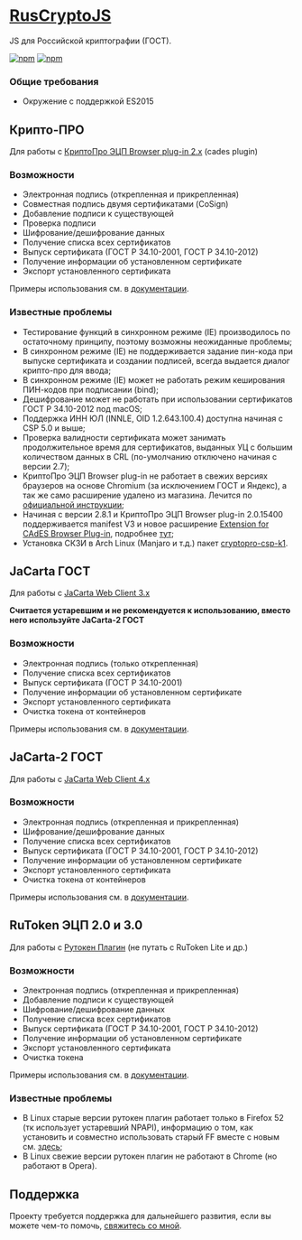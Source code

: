 # [RusCryptoJS](https://aleksandr-ru.github.io/RusCryptoJS/)
JS для Российской криптографии (ГОСТ).

[![npm](https://img.shields.io/npm/dm/ruscryptojs)](https://www.npmjs.com/package/ruscryptojs)
[![npm](https://img.shields.io/npm/v/ruscryptojs?logo=npm)](https://www.npmjs.com/package/ruscryptojs)

### Общие требования
- Окружение с поддержкой ES2015

## Крипто-ПРО
Для работы с [КриптоПро ЭЦП Browser plug-in 2.x](https://www.cryptopro.ru/products/cades/plugin) (cades plugin)

### Возможности
- Электронная подпись (открепленная и прикрепленная)
- Совместная подпись двумя сертификатами (CoSign)
- Добавление подписи к существующей
- Проверка подписи
- Шифрование/дешифрование данных
- Получение списка всех сертификатов
- Выпуск сертификата (ГОСТ Р 34.10-2001, ГОСТ Р 34.10-2012)
- Получение информации об установленном сертификате
- Экспорт установленного сертификата

Примеры использования см. в [документации](https://aleksandr-ru.github.io/RusCryptoJS/cryptopro.html).

### Известные проблемы
- Тестирование функций в синхронном режиме (IE) производилось по остаточному принципу, поэтому возможны неожиданные проблемы;
- В синхронном режиме (IE) не поддерживается задание пин-кода при выпуске сертификата и создании подписей, всегда выдается диалог крипто-про для ввода;
- В синхронном режиме (IE) может не работать режим кеширования ПИН-кодов при подписании (bind);
- Дешифрование может не работать при использовании сертификатов ГОСТ Р 34.10-2012 под macOS;
- Поддержка ИНН ЮЛ (INNLE, OID 1.2.643.100.4) доступна начиная с СSP 5.0 и выше;
- Проверка валидности сертификата может занимать продолжительное время для сертификатов, выданных УЦ с большим количеством данных в CRL (по-умолчанию отключено начиная с версии 2.7);
- КриптоПро ЭЦП Browser plug-in не работает в свежих версиях браузеров на основе Chromium (за исключением ГОСТ и Яндекс), а так же само расширение удалено из магазина. Лечится по [официальной инструкции](https://support.cryptopro.ru/index.php?/Knowledgebase/Article/View/467/12/ustnovk-rsshirenija-dlja-plgin-iz-fjjl#chrome);
- Начиная с версии 2.8.1 и КриптоПро ЭЦП Browser plug-in 2.0.15400 поддерживается manifest V3 и новое расширение [Extension for CAdES Browser Plug-in](https://chromewebstore.google.com/detail/extension-for-cades-brows/pfhgbfnnjiafkhfdkmpiflachepdcjod), подробнее [тут](https://support.cryptopro.ru/index.php?/News/NewsItem/View/24/o-perekhode-rsshirenijj-dlja-bruzerov-n-bze-google-chrome-n-manifest-v3);
- Установка СКЗИ в Arch Linux (Manjaro и т.д.) пакет [cryptopro-csp-k1](https://aur.archlinux.org/packages/cryptopro-csp-k1). 

## JaCarta ГОСТ
Для работы с [JaCarta Web Client 3.x](https://www.aladdin-rd.ru/catalog/jcwebclient)

**Считается устаревшим и не рекомендуется к использованию, вместо него используйте JaCarta-2 ГОСТ**

### Возможности
- Электронная подпись (только открепленная)
- Получение списка всех сертификатов
- Выпуск сертификата (ГОСТ Р 34.10-2001)
- Получение информации об установленном сертификате
- Экспорт установленного сертификата
- Очистка токена от контейнеров

Примеры использования см. в [документации](https://aleksandr-ru.github.io/RusCryptoJS/jacarta.html).

## JaCarta-2 ГОСТ
Для работы с [JaCarta Web Client 4.x](https://www.aladdin-rd.ru/catalog/jcwebclient)

### Возможности
- Электронная подпись (открепленная и прикрепленная)
- Шифрование/дешифрование данных
- Получение списка всех сертификатов
- Выпуск сертификата (ГОСТ Р 34.10-2001, ГОСТ Р 34.10-2012)
- Получение информации об установленном сертификате
- Экспорт установленного сертификата
- Очистка токена от контейнеров

Примеры использования см. в [документации](https://aleksandr-ru.github.io/RusCryptoJS/jacarta2.html).

## RuToken ЭЦП 2.0 и 3.0
Для работы с [Рутокен Плагин](https://www.rutoken.ru/products/all/rutoken-plugin/) (не путать с RuToken Lite и др.)

### Возможности
- Электронная подпись (открепленная и прикрепленная)
- Добавление подписи к существующей
- Шифрование/дешифрование данных
- Получение списка всех сертификатов
- Выпуск сертификата (ГОСТ Р 34.10-2001, ГОСТ Р 34.10-2012)
- Получение информации об установленном сертификате
- Экспорт установленного сертификата
- Очистка токена

Примеры использования см. в [документации](https://aleksandr-ru.github.io/RusCryptoJS/rutoken.html).

### Известные проблемы
- В Linux старые версии рутокен плагин работает только в Firefox 52 (тк использует устаревший NPAPI), информацию о том, как установить и совместно использовать старый FF вместе с новым см. [здесь](http://aleksandr.ru/blog/neskolko_versiy_firefox_v_linux_odnovremenno/);
- В Linux свежие версии рутокен плагин не работают в Сhrome (но работают в Opera).

## Поддержка

Проекту требуется поддержка для дальнейшего развития, если вы можете чем-то помочь, [свяжитесь со мной](https://aleksandr.ru/contacts).
